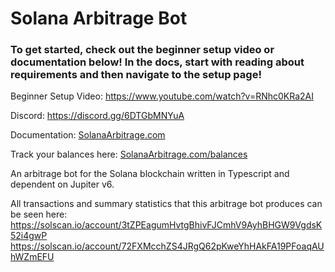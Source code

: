 # Solana Arbitrage Bot
### To get started, check out the beginner setup video or documentation below! In the docs, start with reading about requirements and then navigate to the setup page!

Beginner Setup Video: https://www.youtube.com/watch?v=RNhc0KRa2AI

Discord: https://discord.gg/6DTGbMNYuA

Documentation: [SolanaArbitrage.com](https://www.solanaarbitrage.com/)

Track your balances here: [SolanaArbitrage.com/balances](https://www.solanaarbitrage.com/balances)

An arbitrage bot for the Solana blockchain written in Typescript and dependent on Jupiter v6.

All transactions and summary statistics that this arbitrage bot produces can be seen here: 
https://solscan.io/account/3tZPEagumHvtgBhivFJCmhV9AyhBHGW9VgdsK52i4gwP
https://solscan.io/account/72FXMcchZS4JRgQ62pKweYhHAkFA19PFoaqAUhWZmEFU
